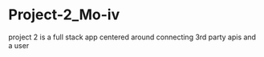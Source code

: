 # Project-2_Mo-iv
project 2 is a full stack app centered around connecting 3rd party apis and a user
